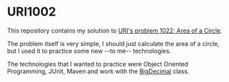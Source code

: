 # URI1002
This repository contains my solution to [URI's problem 1022: Area of a Circle](https://www.urionlinejudge.com.br/judge/pt/problems/view/1002).

The problem itself is very simple, I should just calculate the area of a circle, but I used it to practice some new --to me-- technologies.

The technologies that I wanted to practice were Object Oriented Programming, JUnit, Maven and work with the [BigDecimal](https://docs.oracle.com/javase/8/docs/api/java/math/BigDecimal.html) class. 